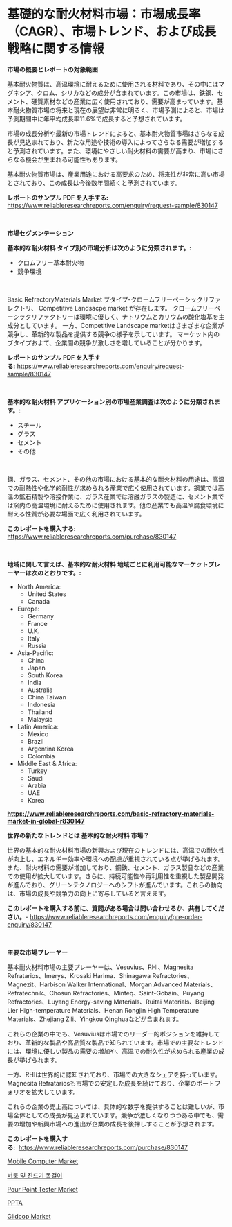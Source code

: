 <p><h1>基礎的な耐火材料市場：市場成長率（CAGR）、市場トレンド、および成長戦略に関する情報</h1></p><p><strong>市場の概要とレポートの対象範囲</strong></p>
<p><p>基本耐火物質は、高温環境に耐えるために使用される材料であり、その中にはマグネシア、クロム、シリカなどの成分が含まれています。この市場は、鉄鋼、セメント、硬質素材などの産業に広く使用されており、需要が高まっています。基本耐火物質市場の将来と現在の展望は非常に明るく、市場予測によると、市場は予測期間中に年平均成長率11.6%で成長すると予想されています。</p><p>市場の成長分析や最新の市場トレンドによると、基本耐火物質市場はさらなる成長が見込まれており、新たな用途や技術の導入によってさらなる需要が増加すると予測されています。また、環境にやさしい耐火材料の需要が高まり、市場にさらなる機会が生まれる可能性もあります。</p><p>基本耐火物質市場は、産業用途における高要求のため、将来性が非常に高い市場とされており、この成長は今後数年間続くと予測されています。</p></p>
<p><strong>レポートのサンプル PDF を入手する:</strong> <a href="https://www.reliableresearchreports.com/enquiry/request-sample/830147">https://www.reliableresearchreports.com/enquiry/request-sample/830147</a></p>
<p>&nbsp;</p>
<p><strong>市場セグメンテーション</strong></p>
<p><strong>基本的な耐火材料 タイプ別の市場分析は次のように分類されます。:</strong></p>
<p><ul><li>クロムフリー基本耐火物</li><li>競争環境</li></ul></p>
<p>&nbsp;</p>
<p><p>Basic RefractoryMaterials Market ブタイプ-クロームフリーベーシックリファレクトリ、 Competitive Landsacpe market が存在します。 クロームフリーベーシックリファクトリーは環境に優しく、ナトリウムとカリウムの酸化塩基を主成分としています。 一方、Competitive Landscape marketはさまざまな企業が競争し、革新的な製品を提供する競争の様子を示しています。 マーケット内のブタイプおよて、企業間の競争が激しさを増していることが分かります。</p></p>
<p><strong>レポートのサンプル PDF を入手する:</strong>&nbsp;<a href="https://www.reliableresearchreports.com/enquiry/request-sample/830147">https://www.reliableresearchreports.com/enquiry/request-sample/830147</a></p>
<p>&nbsp;</p>
<p><strong> 基本的な耐火材料 アプリケーション別の市場産業調査は次のように分類されます。:</strong></p>
<p><ul><li>スチール</li><li>グラス</li><li>セメント</li><li>その他</li></ul></p>
<p>&nbsp;</p>
<p><p>鋼、ガラス、セメント、その他の市場における基本的な耐火材料の用途は、高温での耐熱性や化学的耐性が求められる産業で広く使用されています。鋼業では高温の鉱石精製や溶接作業に、ガラス産業では溶融ガラスの製造に、セメント業では窯内の高温環境に耐えるために使用されます。他の産業でも高温や腐食環境に耐える性質が必要な場面で広く利用されています。</p></p>
<p><strong>このレポートを購入する:</strong>&nbsp; <a href="https://www.reliableresearchreports.com/purchase/830147">https://www.reliableresearchreports.com/purchase/830147</a></p>
<p>&nbsp;</p>
<p><strong>地域に関して言えば、基本的な耐火材料 地域ごとに利用可能なマーケットプレーヤーは次のとおりです。:</strong></p>
<p><ul>
    <li>
        North America:
        <ul>
            <li>United States</li>
            <li>Canada</li>
        </ul>
    </li>
    <li>
        Europe:
        <ul>
            <li>Germany</li>
            <li>France</li>
            <li>U.K.</li>
            <li>Italy</li>
            <li>Russia</li>
        </ul>
    </li>
    <li>
        Asia-Pacific:
        <ul>
            <li>China</li>
            <li>Japan</li>
            <li>South Korea</li>
            <li>India</li>
            <li>Australia</li>
            <li>China Taiwan</li>
            <li>Indonesia</li>
            <li>Thailand</li>
            <li>Malaysia</li>
        </ul>
    </li>
    <li>
        Latin America:
        <ul>
            <li>Mexico</li>
            <li>Brazil</li>
            <li>Argentina Korea</li>
            <li>Colombia</li>
        </ul>
    </li>
    <li>
        Middle East & Africa:
        <ul>
            <li>Turkey</li>
            <li>Saudi</li>
            <li>Arabia</li>
            <li>UAE</li>
            <li>Korea</li>
        </ul>
    </li>
    </ul></p>
<p><strong><a href="https://www.reliableresearchreports.com/basic-refractory-materials-market-in-global-r830147">https://www.reliableresearchreports.com/basic-refractory-materials-market-in-global-r830147</a></strong>&nbsp;</p>
<p><strong>世界の新たなトレンドとは 基本的な耐火材料 市場？</strong></p>
<p><p>世界の基本的な耐火材料市場の新興および現在のトレンドには、高温での耐久性が向上し、エネルギー効率や環境への配慮が重視されている点が挙げられます。また、耐火材料の需要が増加しており、鋼鉄、セメント、ガラス製品などの産業での使用が拡大しています。さらに、持続可能性や再利用性を重視した製品開発が進んでおり、グリーンテクノロジーへのシフトが進んでいます。これらの動向は、市場の成長や競争力の向上に寄与していると言えます。</p></p>
<p><strong>このレポートを購入する前に、質問がある場合は問い合わせるか、共有してください。</strong>- <a href="https://www.reliableresearchreports.com/enquiry/pre-order-enquiry/830147">https://www.reliableresearchreports.com/enquiry/pre-order-enquiry/830147</a></p>
<p>&nbsp;</p>
<p><strong>主要な市場プレーヤー</strong></p>
<p><p>基本耐火材料市場の主要プレーヤーは、Vesuvius、RHI、Magnesita Refratarios、Imerys、Krosaki Harima、Shinagawa Refractories、Magnezit、Harbison Walker International、Morgan Advanced Materials、Refratechnik、Chosun Refractories、Minteq、Saint-Gobain、Puyang Refractories、Luyang Energy-saving Materials、Ruitai Materials、Beijing Lier High-temperature Materials、Henan Rongjin High Temperature Materials、Zhejiang Zili、Yingkou Qinghuaなどが含まれます。</p><p>これらの企業の中でも、Vesuviusは市場でのリーダー的ポジションを維持しており、革新的な製品や高品質な製品で知られています。市場での主要なトレンドには、環境に優しい製品の需要の増加や、高温での耐久性が求められる産業の成長が挙げられます。</p><p>一方、RHIは世界的に認知されており、市場での大きなシェアを持っています。Magnesita Refratariosも市場での安定した成長を続けており、企業のポートフォリオを拡大しています。</p><p>これらの企業の売上高については、具体的な数字を提供することは難しいが、市場全体としての成長が見込まれています。競争が激しくなりつつある中でも、需要の増加や新興市場への進出が企業の成長を後押しすることが予想されます。</p></p>
<p><strong>このレポートを購入する:</strong>&nbsp;&nbsp;<a href="https://www.reliableresearchreports.com/purchase/830147">https://www.reliableresearchreports.com/purchase/830147</a></p>
<p><p><a href="https://natural-crush-b99.notion.site/Mobile-Computer-Market-The-Key-To-Successful-Business-Strategy-Forecast-Till-2031-3929a13973f24a4699abf8f458b409ad">Mobile Computer Market</a></p><p><a href="https://github.com/Skyleitney456456/Market-Research-Report-List-1/blob/main/799881322068.md">벼룩 및 진드기 목걸이</a></p><p><a href="https://gamy-alyssum-396.notion.site/Pour-Point-Tester-Market-Size-CAGR-Trends-2024-2030-1975da70982b47248ebc74539859b7cb">Pour Point Tester Market</a></p><p><a href="https://github.com/zekaoe592392/Market-Research-Report-List-1/blob/main/287480224156.md">PPTA</a></p><p><a href="https://issuu.com/reportprime-2/docs/glidcop-market-size-2030.pptx">Glidcop Market</a></p></p>
